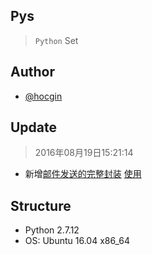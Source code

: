 ## Pys
> `Python` Set

## Author
- [@hocgin](https://hocg.in)

## Update
> 2016年08月19日15:21:14

- 新增[邮件发送的完整封装](https://github.com/hocgin/Pys/blob/master/in/hocg/py/utils.py) [使用](https://github.com/hocgin/Pys/blob/master/in/Main.py)

## Structure
- Python 2.7.12
- OS: Ubuntu 16.04 x86_64